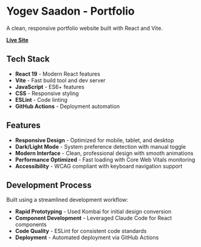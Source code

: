 # Yogev Saadon - Portfolio

A clean, responsive portfolio website built with React and Vite.

**[Live Site](https://yogevsaadon.github.io/yogev-portfolio/)**

## Tech Stack

- **React 19** - Modern React features
- **Vite** - Fast build tool and dev server
- **JavaScript** - ES6+ features
- **CSS** - Responsive styling
- **ESLint** - Code linting
- **GitHub Actions** - Deployment automation

## Features

- **Responsive Design** - Optimized for mobile, tablet, and desktop
- **Dark/Light Mode** - System preference detection with manual toggle
- **Modern Interface** - Clean, professional design with smooth animations
- **Performance Optimized** - Fast loading with Core Web Vitals monitoring
- **Accessibility** - WCAG compliant with keyboard navigation support

## Development Process

Built using a streamlined development workflow:

- **Rapid Prototyping** - Used Kombai for initial design conversion
- **Component Development** - Leveraged Claude Code for React components
- **Code Quality** - ESLint for consistent code standards
- **Deployment** - Automated deployment via GitHub Actions